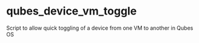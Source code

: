 # qubes_device_vm_toggle
Script to allow quick toggling of a device from one VM to another in Qubes OS

